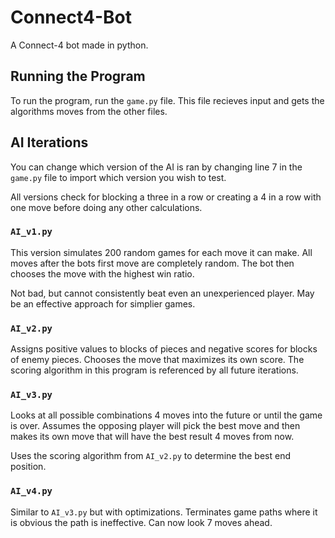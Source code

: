 # Connect4-Bot
A Connect-4 bot made in python.

## Running the Program

To run the program, run the `game.py` file. This file recieves input and gets the algorithms moves from the other files. 

## AI Iterations

You can change which version of the AI is ran by changing line 7 in the `game.py` file to import which version you wish to test. 

All versions check for blocking a three in a row or creating a 4 in a row with one move before doing any other calculations. 

### `AI_v1.py`

This version simulates 200 random games for each move it can make. All moves after the bots first move are completely random. The bot then chooses the move with the highest win ratio.

Not bad, but cannot consistently beat even an unexperienced player. May be an effective approach for simplier games. 

### `AI_v2.py`

Assigns positive values to blocks of pieces and negative scores for blocks of enemy pieces. Chooses the move that maximizes its own score. The scoring algorithm in this program is referenced by all future iterations. 

### `AI_v3.py`

Looks at all possible combinations 4 moves into the future or until the game is over. Assumes the opposing player will pick the best move and then makes its own move that will have the best result 4 moves from now. 

Uses the scoring algorithm from `AI_v2.py` to determine the best end position. 

### `AI_v4.py`

Similar to `AI_v3.py` but with optimizations. Terminates game paths where it is obvious the path is ineffective. Can now look 7 moves ahead. 

